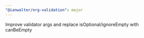 ```yaml
---
"@ianwalter/nrg-validation": major
---
```


Improve validator args and replace isOptional/ignoreEmpty with canBeEmpty

